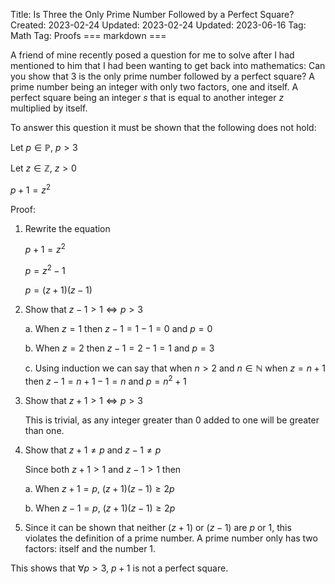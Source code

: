 Title: Is Three the Only Prime Number Followed by a Perfect Square?
Created: 2023-02-24
Updated: 2023-02-24
Updated: 2023-06-16
Tag: Math
Tag: Proofs
=== markdown ===

A friend of mine recently posed a question for me to solve after I had
mentioned to him that I had been wanting to get back into mathematics: Can you
show that 3 is the only prime number followed by a perfect square? A prime
number being an integer with only two factors, one and itself. A perfect square
being an integer $s$ that is equal to another integer $z$ multiplied by itself.

To answer this question it must be shown that the following does not hold:

Let $p \in \mathbb{P}$, $p > 3$

Let $z \in \mathbb{Z}$, $z > 0$

$p + 1 = z ^ 2$

Proof:

1. Rewrite the equation

	$p + 1 = z^2$

	$p = z^2 - 1$

	$p = (z + 1)(z - 1)$

2. Show that $z - 1 > 1 \iff p > 3$

	a. When $z = 1$ then $z - 1 = 1 - 1 = 0$ and $p = 0$

	b. When $z = 2$ then $z - 1 = 2 - 1 = 1$ and $p = 3$

	c. Using induction we can say that when $n > 2$ and $n \in \mathbb{N}$ when $z = n + 1$ then $z - 1 = n + 1 - 1 = n$ and $p = n^2 + 1$

3. Show that $z + 1 > 1 \iff p > 3$

	This is trivial, as any integer greater than 0 added to one will be greater
	than one.

4. Show that $z + 1 \ne p$ and $z - 1 \ne p$

	Since both $z + 1 > 1$ and $z - 1 > 1$ then

	a. When $z + 1 = p$, $(z + 1)(z - 1) \ge 2p$

	b. When $z - 1 = p$, $(z + 1)(z - 1) \ge 2p$

5. Since it can be shown that neither $(z + 1)$ or $(z - 1)$ are $p$ or $1$,
   this violates the definition of a prime number. A prime number only has two
   factors: itself and the number 1.

This shows that $\forall p > 3$, $p + 1$ is not a perfect square.
